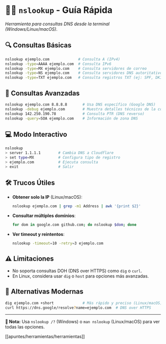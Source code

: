 
# 🕵️‍♂️ `nslookup` - Guía Rápida  
*Herramienta para consultas DNS desde la terminal (Windows/Linux/macOS).*

## 🔍 **Consultas Básicas**
```bash
nslookup ejemplo.com             # Consulta A (IPv4)
nslookup -type=AAAA ejemplo.com  # Consulta IPv6
nslookup -type=MX ejemplo.com    # Consulta servidores de correo
nslookup -type=NS ejemplo.com    # Consulta servidores DNS autoritativos
nslookup -type=TXT ejemplo.com   # Consulta registros TXT (ej: SPF, DKIM)
```

## 🎯 **Consultas Avanzadas**
```bash
nslookup ejemplo.com 8.8.8.8       # Usa DNS específico (Google DNS)
nslookup -debug ejemplo.com        # Muestra detalles técnicos de la consulta
nslookup 142.250.190.78            # Consulta PTR (DNS reverso)
nslookup -query=SOA ejemplo.com    # Información de zona DNS
```

## 💻 **Modo Interactivo**
```bash
nslookup
> server 1.1.1.1        # Cambia DNS a Cloudflare
> set type=MX           # Configura tipo de registro
> ejemplo.com           # Ejecuta consulta
> exit                  # Salir
```

## 🛠️ **Trucos Útiles**
- **Obtener solo la IP** (Linux/macOS):
  ```bash
  nslookup ejemplo.com | grep -m1 Address | awk '{print $2}'
  ```
- **Consultar múltiples dominios**:
  ```bash
  for dom in google.com github.com; do nslookup $dom; done
  ```
- **Ver timeout y reintentos**:
  ```bash
  nslookup -timeout=10 -retry=3 ejemplo.com
  ```

## ⚠️ **Limitaciones**
- No soporta consultas DOH (DNS over HTTPS) como `dig` o `curl`.
- En Linux, considera usar `dig` o `host` para opciones más avanzadas.

## 🔗 **Alternativas Modernas**
```bash
dig ejemplo.com +short             # Más rápido y preciso (Linux/macOS)
curl https://dns.google/resolve?name=ejemplo.com  # DNS over HTTPS
```

---

**📌 Nota:** Usa `nslookup /?` (Windows) o `man nslookup` (Linux/macOS) para ver todas las opciones.  

[[apuntes/herramientas/herramientas]]